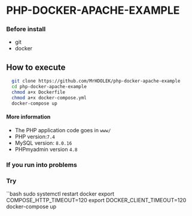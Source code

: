 # PHP-DOCKER-APACHE-EXAMPLE

### Before install
* git
* docker

## How to execute
```bash
  git clone https://github.com/MrHDOLEK/php-docker-apache-example
  cd php-docker-apache-example
  chmod a+x Dockerfile
  chmod a+x docker-compose.yml
  docker-compose up 
```


#### More information

* The PHP application code goes in `www/`
* PHP version:`7.4`
* MySQL version: `8.0.16`
* PHPmyadmin version `4.8`

### If you run into problems
### Try
``bash
  sudo systemctl restart docker
  export COMPOSE_HTTP_TIMEOUT=120
  export DOCKER_CLIENT_TIMEOUT=120
  docker-compose up 
```
